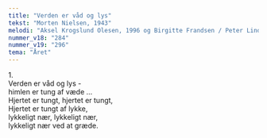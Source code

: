 ```yaml
---
title: "Verden er våd og lys"
tekst: "Morten Nielsen, 1943"
melodi: "Aksel Krogslund Olesen, 1996 og Birgitte Frandsen / Peter Lindbæk, 2018"
nummer_v18: "284"
nummer_v19: "296"
tema: "Året"
---
```


1\.\
Verden er våd og lys -\
himlen er tung af væde ...\
Hjertet er tungt, hjertet er tungt,\
Hjertet er tungt af lykke,\
lykkeligt nær, lykkeligt nær,\
lykkeligt nær ved at græde.